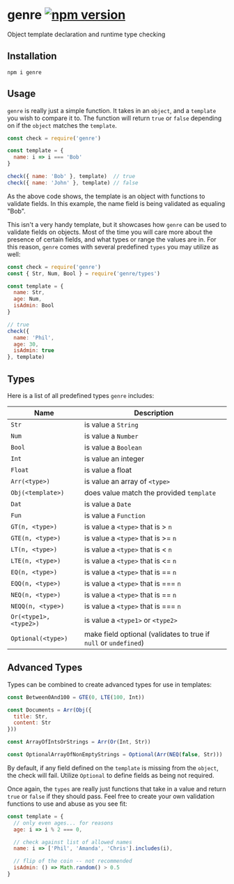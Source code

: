 # genre [![npm version](https://badge.fury.io/js/genre.svg)](https://badge.fury.io/js/genre)

Object template declaration and runtime type checking

## Installation

`npm i genre`

## Usage

`genre` is really just a simple function. It takes in an `object`, and a `template` you wish to compare it to. The function will return `true` or `false` depending on if the `object` matches the `template`.

```js
const check = require('genre')

const template = {
  name: i => i === 'Bob'
}

check({ name: 'Bob' }, template)  // true
check({ name: 'John' }, template) // false
```

As the above code shows, the template is an object with functions to validate fields. In this example, the name field is being validated as equaling "Bob".

This isn't a very handy template, but it showcases how `genre` can be used to validate fields on objects. Most of the time you will care more about the presence of certain fields, and what types or range the values are in. For this reason, `genre` comes with several predefined `types` you may utilize as well:

```js
const check = require('genre')
const { Str, Num, Bool } = require('genre/types')

const template = {
  name: Str,
  age: Num,
  isAdmin: Bool
}

// true
check({
  name: 'Phil',
  age: 30,
  isAdmin: true
}, template)
```

## Types

Here is a list of all predefined types `genre` includes:

| Name | Description |
| --- | --- |
| `Str` | is value a `String` |
| `Num` | is value a `Number` |
| `Bool` | is value a `Boolean` |
| `Int` | is value an integer |
| `Float` | is value a float |
| `Arr(<type>)` | is value an array of `<type>` |
| `Obj(<template>)` | does value match the provided `template` |
| `Dat` | is value a `Date` |
| `Fun` | is value a `Function` |
| `GT(n, <type>)` | is value a `<type>` that is > `n` |
| `GTE(n, <type>)` | is value a `<type>` that is >= `n` |
| `LT(n, <type>)` | is value a `<type>` that is < `n` |
| `LTE(n, <type>)` | is value a `<type>` that is <= `n` |
| `EQ(n, <type>)` | is value a `<type>` that is == `n` |
| `EQQ(n, <type>)` | is value a `<type>` that is === `n` |
| `NEQ(n, <type>)` | is value a `<type>` that is == `n` |
| `NEQQ(n, <type>)` | is value a `<type>` that is === `n` |
| `Or(<type1>, <type2>)` | is value a `<type1>` or `<type2>` |
| `Optional(<type>)` | make field optional (validates to true if `null` or `undefined`) |

## Advanced Types

Types can be combined to create advanced types for use in templates:

```js
const Between0And100 = GTE(0, LTE(100, Int))

const Documents = Arr(Obj({
  title: Str,
  content: Str
}))

const ArrayOfIntsOrStrings = Arr(Or(Int, Str))

const OptionalArrayOfNonEmptyStrings = Optional(Arr(NEQ(false, Str)))
```

By default, if any field defined on the `template` is missing from the `object`, the check will fail. Utilize `Optional` to define fields as being not required.

Once again, the `types` are really just functions that take in a value and return `true` or `false` if they should pass. Feel free to create your own validation functions to use and abuse as you see fit:

```js
const template = {
  // only even ages... for reasons
  age: i => i % 2 === 0,

  // check against list of allowed names
  name: i => ['Phil', 'Amanda', 'Chris'].includes(i),

  // flip of the coin -- not recommended
  isAdmin: () => Math.random() > 0.5
}
```